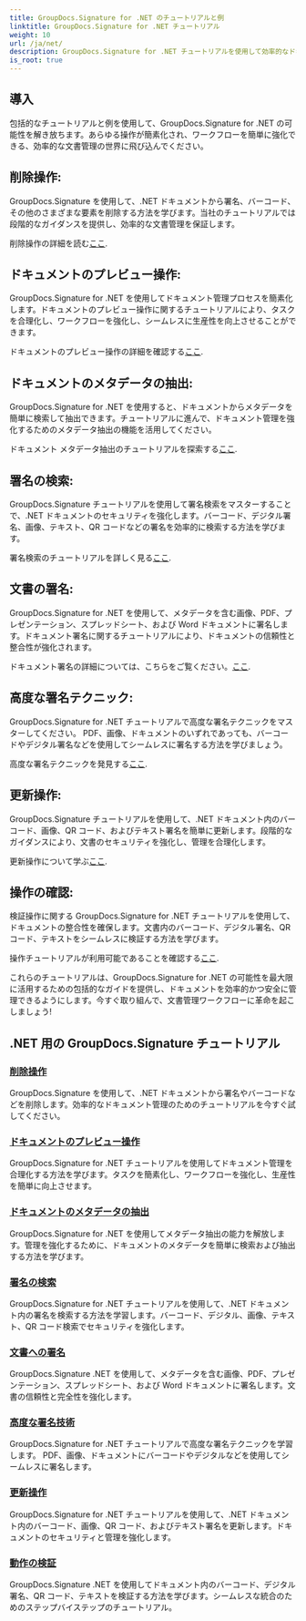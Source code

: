 ```yaml
---
title: GroupDocs.Signature for .NET のチュートリアルと例
linktitle: GroupDocs.Signature for .NET チュートリアル
weight: 10
url: /ja/net/
description: GroupDocs.Signature for .NET チュートリアルを使用して効率的なドキュメント管理を実現します。ドキュメントの削除、プレビュー、メタデータの抽出、署名、更新、検証をシームレスに実行します。
is_root: true
---
```

## 導入

包括的なチュートリアルと例を使用して、GroupDocs.Signature for .NET の可能性を解き放ちます。あらゆる操作が簡素化され、ワークフローを簡単に強化できる、効率的な文書管理の世界に飛び込んでください。

## 削除操作:
GroupDocs.Signature を使用して、.NET ドキュメントから署名、バーコード、その他のさまざまな要素を削除する方法を学びます。当社のチュートリアルでは段階的なガイダンスを提供し、効率的な文書管理を保証します。

削除操作の詳細を読む[ここ](./delete-operations/).

## ドキュメントのプレビュー操作:
GroupDocs.Signature for .NET を使用してドキュメント管理プロセスを簡素化します。ドキュメントのプレビュー操作に関するチュートリアルにより、タスクを合理化し、ワークフローを強化し、シームレスに生産性を向上させることができます。

ドキュメントのプレビュー操作の詳細を確認する[ここ](./document-preview-operations/).

## ドキュメントのメタデータの抽出:
GroupDocs.Signature for .NET を使用すると、ドキュメントからメタデータを簡単に検索して抽出できます。チュートリアルに進んで、ドキュメント管理を強化するためのメタデータ抽出の機能を活用してください。

ドキュメント メタデータ抽出のチュートリアルを探索する[ここ](./document-metadata-extraction/).

## 署名の検索:
GroupDocs.Signature チュートリアルを使用して署名検索をマスターすることで、.NET ドキュメントのセキュリティを強化します。バーコード、デジタル署名、画像、テキスト、QR コードなどの署名を効率的に検索する方法を学びます。

署名検索のチュートリアルを詳しく見る[ここ](./signature-searching/).

## 文書の署名:
GroupDocs.Signature for .NET を使用して、メタデータを含む画像、PDF、プレゼンテーション、スプレッドシート、および Word ドキュメントに署名します。ドキュメント署名に関するチュートリアルにより、ドキュメントの信頼性と整合性が強化されます。

ドキュメント署名の詳細については、こちらをご覧ください。[ここ](./document-signing/).

## 高度な署名テクニック:
GroupDocs.Signature for .NET チュートリアルで高度な署名テクニックをマスターしてください。 PDF、画像、ドキュメントのいずれであっても、バーコードやデジタル署名などを使用してシームレスに署名する方法を学びましょう。

高度な署名テクニックを発見する[ここ](./advanced-signature-techniques/).

## 更新操作:
GroupDocs.Signature チュートリアルを使用して、.NET ドキュメント内のバーコード、画像、QR コード、およびテキスト署名を簡単に更新します。段階的なガイダンスにより、文書のセキュリティを強化し、管理を合理化します。

更新操作について学ぶ[ここ](./update-operations/).

## 操作の確認:
検証操作に関する GroupDocs.Signature for .NET チュートリアルを使用して、ドキュメントの整合性を確保します。文書内のバーコード、デジタル署名、QR コード、テキストをシームレスに検証する方法を学びます。

操作チュートリアルが利用可能であることを確認する[ここ](./verify-operations/). 

これらのチュートリアルは、GroupDocs.Signature for .NET の可能性を最大限に活用するための包括的なガイドを提供し、ドキュメントを効率的かつ安全に管理できるようにします。今すぐ取り組んで、文書管理ワークフローに革命を起こしましょう!
## .NET 用の GroupDocs.Signature チュートリアル 
### [削除操作](./delete-operations/)
GroupDocs.Signature を使用して、.NET ドキュメントから署名やバーコードなどを削除します。効率的なドキュメント管理のためのチュートリアルを今すぐ試してください。
### [ドキュメントのプレビュー操作](./document-preview-operations/)
GroupDocs.Signature for .NET チュートリアルを使用してドキュメント管理を合理化する方法を学びます。タスクを簡素化し、ワークフローを強化し、生産性を簡単に向上させます。
### [ドキュメントのメタデータの抽出](./document-metadata-extraction/)
GroupDocs.Signature for .NET を使用してメタデータ抽出の能力を解放します。管理を強化するために、ドキュメントのメタデータを簡単に検索および抽出する方法を学びます。
### [署名の検索](./signature-searching/)
GroupDocs.Signature for .NET チュートリアルを使用して、.NET ドキュメント内の署名を検索する方法を学習します。バーコード、デジタル、画像、テキスト、QR コード検索でセキュリティを強化します。
### [文書への署名](./document-signing/)
GroupDocs.Signature .NET を使用して、メタデータを含む画像、PDF、プレゼンテーション、スプレッドシート、および Word ドキュメントに署名します。文書の信頼性と完全性を強化します。
### [高度な署名技術](./advanced-signature-techniques/)
GroupDocs.Signature for .NET チュートリアルで高度な署名テクニックを学習します。 PDF、画像、ドキュメントにバーコードやデジタルなどを使用してシームレスに署名します。
### [更新操作](./update-operations/)
GroupDocs.Signature for .NET チュートリアルを使用して、.NET ドキュメント内のバーコード、画像、QR コード、およびテキスト署名を更新します。ドキュメントのセキュリティと管理を強化します。
### [動作の検証](./verify-operations/)
GroupDocs.Signature .NET を使用してドキュメント内のバーコード、デジタル署名、QR コード、テキストを検証する方法を学びます。シームレスな統合のためのステップバイステップのチュートリアル。